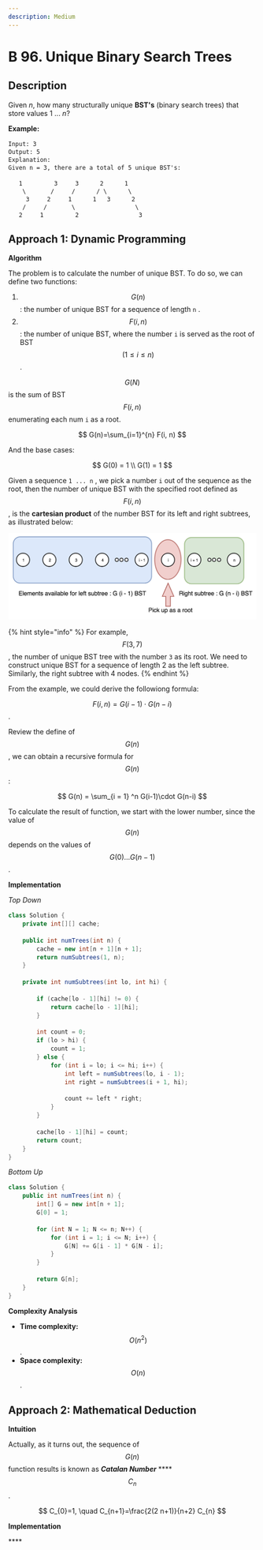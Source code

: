 ```yaml
---
description: Medium
---
```


# B 96. Unique Binary Search Trees

## Description

Given _n_, how many structurally unique **BST's** \(binary search trees\) that store values 1 ... _n_?

**Example:**

```text
Input: 3
Output: 5
Explanation:
Given n = 3, there are a total of 5 unique BST's:

   1         3     3      2      1
    \       /     /      / \      \
     3     2     1      1   3      2
    /     /       \                 \
   2     1         2                 3
```

## Approach 1: Dynamic Programming

**Algorithm**

The problem is to calculate the number of unique BST. To do so, we can define two functions:

1. $$G(n)$$: the number of unique BST for a sequence of length `n` .
2. $$F(i, n)$$: the number of unique BST, where the number `i` is served as the root of BST $$(1 \leq i\leq n)$$.

$$G(N)$$ is the sum of BST $$F(i, n)$$ enumerating each num `i` as a root.

$$
G(n)=\sum_{i=1}^{n} F(i, n)
$$

And the base cases:

$$
G(0) = 1 \\ G(1) = 1
$$

Given a sequence `1 ... n` , we pick a number `i` out of the sequence as the root, then the number of unique BST with the specified root defined as $$F(i, n)$$, is the **cartesian product** of the number BST for its left and right subtrees, as illustrated below:

![](../../../.gitbook/assets/image%20%28132%29.png)

{% hint style="info" %}
For example, $$F(3, 7)$$, the number of unique BST tree with the number `3` as its root. We need to construct unique BST for a sequence of length 2 as the left subtree. Similarly, the right subtree with 4 nodes.
{% endhint %}

From the example, we could derive the followiong formula:

$$F(i, n) = G(i - 1)\cdot G(n- i)$$.

Review the define of $$G(n)$$, we can obtain a recursive formula for $$G(n)$$:

$$
G(n) = \sum_{i = 1} ^n G(i-1)\cdot G(n-i)
$$

To calculate the result of function, we start with the lower number, since the value of $$G(n)$$ depends on the values of $$G(0) \dots G(n - 1)$$.

**Implementation**

_Top Down_

```java
class Solution {
    private int[][] cache;

    public int numTrees(int n) {
        cache = new int[n + 1][n + 1];
        return numSubtrees(1, n);
    }

    private int numSubtrees(int lo, int hi) {

        if (cache[lo - 1][hi] != 0) {
            return cache[lo - 1][hi];
        }

        int count = 0;
        if (lo > hi) {
            count = 1;
        } else {
            for (int i = lo; i <= hi; i++) {
                int left = numSubtrees(lo, i - 1);
                int right = numSubtrees(i + 1, hi);

                count += left * right;
            }
        }

        cache[lo - 1][hi] = count;
        return count;
    }
}
```

_Bottom Up_

```java
class Solution {
    public int numTrees(int n) {
        int[] G = new int[n + 1];
        G[0] = 1;

        for (int N = 1; N <= n; N++) {
            for (int i = 1; i <= N; i++) {
                G[N] += G[i - 1] * G[N - i];
            }
        }

        return G[n];
    }
}
```

**Complexity Analysis**

* **Time complexity:** $$O(n^2)$$.
* **Space complexity:** $$O(n)$$.

## Approach 2: Mathematical Deduction

**Intuition**

Actually, as it turns out, the sequence of $$G(n)$$ function results is known as _**Catalan Number**_ ****$$C_n$$.

$$
C_{0}=1, \quad C_{n+1}=\frac{2(2 n+1)}{n+2} C_{n}
$$

**Implementation**

\*\*\*\*

